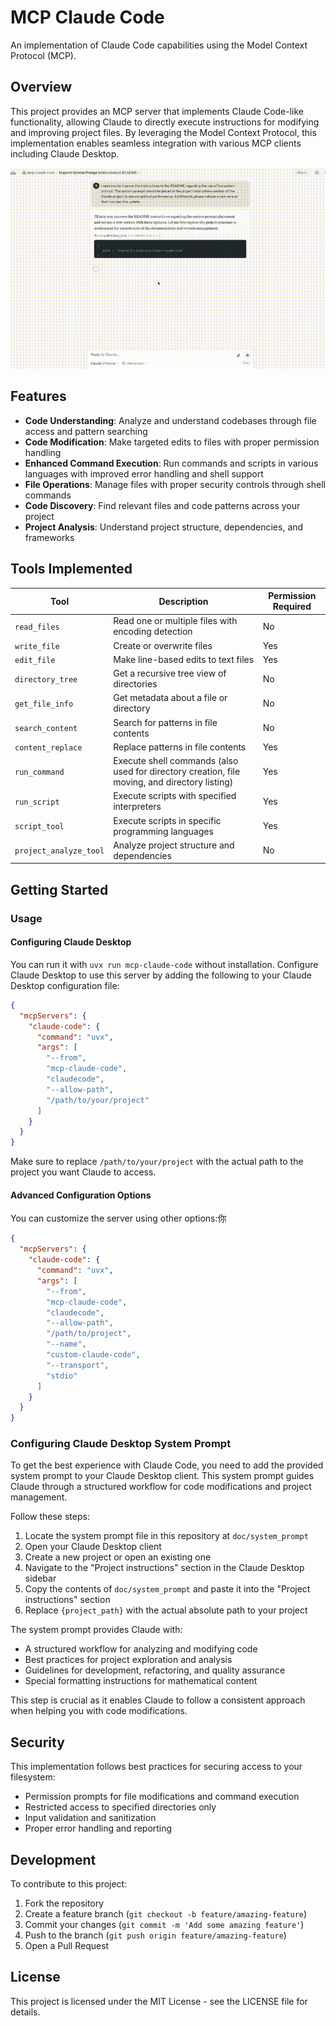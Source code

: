 # MCP Claude Code

An implementation of Claude Code capabilities using the Model Context Protocol (MCP).

## Overview

This project provides an MCP server that implements Claude Code-like functionality, allowing Claude to directly execute instructions for modifying and improving project files. By leveraging the Model Context Protocol, this implementation enables seamless integration with various MCP clients including Claude Desktop.

![example](./doc/example.gif)

## Features

- **Code Understanding**: Analyze and understand codebases through file access and pattern searching
- **Code Modification**: Make targeted edits to files with proper permission handling
- **Enhanced Command Execution**: Run commands and scripts in various languages with improved error handling and shell support
- **File Operations**: Manage files with proper security controls through shell commands
- **Code Discovery**: Find relevant files and code patterns across your project
- **Project Analysis**: Understand project structure, dependencies, and frameworks

## Tools Implemented

| Tool                   | Description                                                                                   | Permission Required |
| ---------------------- | --------------------------------------------------------------------------------------------- | ------------------- |
| `read_files`           | Read one or multiple files with encoding detection                                            | No                  |
| `write_file`           | Create or overwrite files                                                                     | Yes                 |
| `edit_file`            | Make line-based edits to text files                                                           | Yes                 |
| `directory_tree`       | Get a recursive tree view of directories                                                      | No                  |
| `get_file_info`        | Get metadata about a file or directory                                                        | No                  |
| `search_content`       | Search for patterns in file contents                                                          | No                  |
| `content_replace`      | Replace patterns in file contents                                                             | Yes                 |
| `run_command`          | Execute shell commands (also used for directory creation, file moving, and directory listing) | Yes                 |
| `run_script`           | Execute scripts with specified interpreters                                                   | Yes                 |
| `script_tool`          | Execute scripts in specific programming languages                                             | Yes                 |
| `project_analyze_tool` | Analyze project structure and dependencies                                                    | No                  |

## Getting Started

### Usage

#### Configuring Claude Desktop

You can run it with `uvx run mcp-claude-code` without installation. Configure Claude Desktop to use this server by adding the following to your Claude Desktop configuration file:

```json
{
  "mcpServers": {
    "claude-code": {
      "command": "uvx",
      "args": [
        "--from",
        "mcp-claude-code",
        "claudecode",
        "--allow-path",
        "/path/to/your/project"
      ]
    }
  }
}
```

Make sure to replace `/path/to/your/project` with the actual path to the project you want Claude to access.

#### Advanced Configuration Options

You can customize the server using other options:你

```json
{
  "mcpServers": {
    "claude-code": {
      "command": "uvx",
      "args": [
        "--from",
        "mcp-claude-code",
        "claudecode",
        "--allow-path",
        "/path/to/project",
        "--name",
        "custom-claude-code",
        "--transport",
        "stdio"
      ]
    }
  }
}
```

### Configuring Claude Desktop System Prompt

To get the best experience with Claude Code, you need to add the provided system prompt to your Claude Desktop client. This system prompt guides Claude through a structured workflow for code modifications and project management.

Follow these steps:

1. Locate the system prompt file in this repository at `doc/system_prompt`
2. Open your Claude Desktop client
3. Create a new project or open an existing one
4. Navigate to the "Project instructions" section in the Claude Desktop sidebar
5. Copy the contents of `doc/system_prompt` and paste it into the "Project instructions" section
6. Replace `{project_path}` with the actual absolute path to your project

The system prompt provides Claude with:

- A structured workflow for analyzing and modifying code
- Best practices for project exploration and analysis
- Guidelines for development, refactoring, and quality assurance
- Special formatting instructions for mathematical content

This step is crucial as it enables Claude to follow a consistent approach when helping you with code modifications.

## Security

This implementation follows best practices for securing access to your filesystem:

- Permission prompts for file modifications and command execution
- Restricted access to specified directories only
- Input validation and sanitization
- Proper error handling and reporting

## Development

To contribute to this project:

1. Fork the repository
2. Create a feature branch (`git checkout -b feature/amazing-feature`)
3. Commit your changes (`git commit -m 'Add some amazing feature'`)
4. Push to the branch (`git push origin feature/amazing-feature`)
5. Open a Pull Request

## License

This project is licensed under the MIT License - see the LICENSE file for details.
